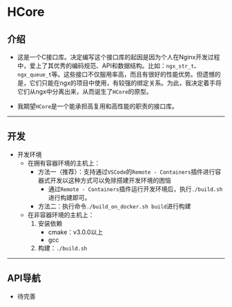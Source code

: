 # HCore

## 介绍

- 这是一个C接口库。决定编写这个接口库的起因是因为个人在Nginx开发过程中，爱上了其优秀的编码规范、API和数据结构。比如：`ngx_str_t`、`ngx_queue_t`等。这些接口不仅服用率高，而且有很好的性能优势。但遗憾的是，它们只能在ngx的项目中使用，有较强的绑定关系。为此，我决定着手将它们从ngx中分离出来，从而诞生了`HCore`的原型。

- 我期望`HCore`是一个能承担高复用和高性能的职责的接口库。

---

## 开发

- 开发环境
    - 在拥有容器环境的主机上：
        - 方法一（推荐）：支持通过`VSCode`的`Remote - Containers`插件进行容器式开发以这种方式可以免除搭建开发环境的困恼
            - 通过`Remote - Containers`插件运行开发环境后，执行`./build.sh`进行构建即可。
        - 方法二：执行命令`./build_on_docker.sh build`进行构建
    - 在非容器环境的主机上：
        1. 安装依赖
            - cmake：v3.0.0以上
            - gcc
        2. 构建：`./build.sh`

---

## API导航

- 待完善
